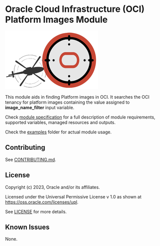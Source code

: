 # Oracle Cloud Infrastructure (OCI) Platform Images Module

![Landing Zone logo](../landing_zone_300.png)

This module aids in finding Platform images in OCI. It searches the OCI tenancy for platform images containing the value assigned to **image_name_filter** input variable.

Check [module specification](./SPEC.md) for a full description of module requirements, supported variables, managed resources and outputs.

Check the [examples](./examples/) folder for actual module usage.

## Contributing
See [CONTRIBUTING.md](./CONTRIBUTING.md).

## License
Copyright (c) 2023, Oracle and/or its affiliates.

Licensed under the Universal Permissive License v 1.0 as shown at https://oss.oracle.com/licenses/upl.

See [LICENSE](./LICENSE) for more details.

## Known Issues
None.